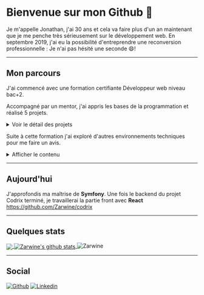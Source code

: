 # Bienvenue sur mon Github 👋
Je m'appelle Jonathan, j'ai 30 ans et cela va faire plus d'un an maintenant que je me penche très sérieusement sur le développement web. En septembre 2019, j'ai eu la possibilité d'entreprendre une reconversion professionnelle : Je n'ai pas hésité une seconde :smile:!

---

## Mon parcours
J'ai commencé avec une formation certifiante Développeur web niveau bac+2. 

Accompagné par un mentor, j'ai appris les bases de la programmation et réalisé 5 projets.
<details>
  <summary>Voir le détail des projets</summary>

1. La webagency

   Intégration **HTML et CSS responsive** + mise en ligne d'une page web. https://jogu.fr/webagency/index
2. Ireki 

   Projet **Wordpress** avec personnalisation d'un thème enfant. Référencement naturel **SEO** ainsi que des bases en therme de sécurité. https://www.jogu.fr/ireki/
3. Véloc 

   Premier contact avec **Javascript en objet** et les **REGEX**. Requète **AJAX** et utilisation d'une **API** qui fournit des informations en direct. https://jogu.fr/veloc/index
4. Un billet simple pour l'Alaska

   **archiecture MVC**, **PHP en objet** et requètes **SQL**. Mise en place d'un back-office privé avec un système de **CRUD** pour la gestion d'articles ainsi qu'une interface    **WYSIWYG**. Sécuriser un site internet ( **Faille XSS, CRLF, Bruteforce, Injection SQL ...** ). https://jogu.fr/forteroche/home
5. Jogu, mon portfolio 

   Association en des connaissances acquises + création de fichier **JSON**, upload de fichier. https://jogu.fr/home 

C'est vrai qu'aujourd'hui, quand je regarde ces projets, je les trouve bien moche 😄 ! Mais n'oublions pas que ce sont mes premiers pas et ce qui nous intéresse ici, après tout, c'est le code. Seul les projets 4 et 5 sont disponibles sur Github.
</details>

Suite à cette formation j'ai exploré d'autres environnements techniques pour me faire un avis.
<details>
  <summary>Afficher le contenu</summary>
   
- Back-End -
![PHPUnit](https://img.shields.io/badge/PHPUnit-lightgrey.svg)
![NodeJs](https://img.shields.io/badge/NodeJS-green.svg)

- Front-End -
![VueJs](https://img.shields.io/badge/VueJs-orange.svg)

- Frameworks -
![Bootstrap](https://img.shields.io/badge/Bootstrap-purple.svg)

*Ces tags sont des technos pour lesquelles j'ai suivis des guides. Elles ne sont pas forcément maîtrisées.*

</details>

---

## Aujourd'hui
J'approfondis ma maîtrise de **Symfony**.
Une fois le backend du projet Codrix terminé, je travaillerai la partie front avec **React**
https://github.com/Zarwine/codrix

---

## Quelques stats 
<!-- Most lang stats -->
<a href="https://github.com/Zarwine">
  <img align="center" src="https://github-readme-stats.vercel.app/api/top-langs/?username=Zarwine&theme=dark&hide_langs_below=1" />
</a>
<!-- Profile highlights -->
<a href="https://github.com/Zarwine">
 <img align="center" src="https://github-readme-stats.vercel.app/api?username=Zarwine&show_icons=true&theme=dark&line_height=40" alt="Zarwine's github stats"/>
</a>
<img src="https://komarev.com/ghpvc/?username=Zarwine" alt="Zarwine" />

---
## Social
[![Github](https://img.shields.io/badge/-Github-000?style=flat&logo=Github&logoColor=white)](https://github.com/Zarwine)
[![Linkedin](https://img.shields.io/badge/-LinkedIn-blue?style=flat&logo=Linkedin&logoColor=white)](https://www.linkedin.com/in/jonathan-guazzelli-34908718b/)
